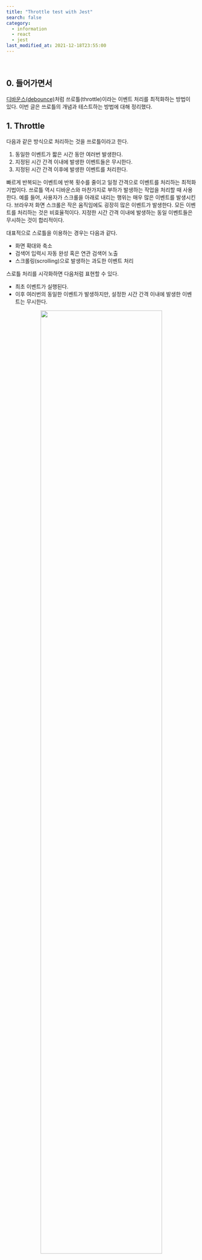 ```yaml
---
title: "Throttle test with Jest"
search: false
category:
  - information
  - react
  - jest
last_modified_at: 2021-12-18T23:55:00
---
```


<br/>

## 0. 들어가면서

[디바운스(debounce)][react-debounce-test-link]처럼 쓰로틀(throttle)이라는 이벤트 처리를 최적화하는 방법이 있다. 이번 글은 쓰로틀의 개념과 테스트하는 방법에 대해 정리했다.

## 1. Throttle
 
다음과 같은 방식으로 처리하는 것을 쓰로틀이라고 한다. 

1. 동일한 이벤트가 짧은 시간 동안 여러번 발생한다.
2. 지정된 시간 간격 이내에 발생한 이벤트들은 무시한다.
3. 지정된 시간 간격 이후에 발생한 이벤트를 처리한다.

빠르게 반복되는 이벤트에 반복 횟수를 줄이고 일정 간격으로 이벤트를 처리하는 최적화 기법이다. 쓰로틀 역시 디바운스와 마찬가지로 부하가 발생하는 작업을 처리할 때 사용한다. 예를 들어, 사용자가 스크롤을 아래로 내리는 행위는 매우 많은 이벤트를 발생시킨다. 브라우저 화면 스크롤은 작은 움직임에도 굉장히 많은 이벤트가 발생한다. 모든 이벤트를 처리하는 것은 비효율적이다. 지정한 시간 간격 이내에 발생하는 동일 이벤트들은 무시하는 것이 합리적이다. 

대표적으로 스로틀을 이용하는 경우는 다음과 같다.

- 화면 확대와 축소
- 검색어 입력시 자동 완성 혹은 연관 검색어 노출
- 스크롤링(scrolling)으로 발생하는 과도한 이벤트 처리 

스로틀 처리를 시각화하면 다음처럼 표현할 수 있다.

- 최초 이벤트가 실행된다.  
- 이후 여러번의 동일한 이벤트가 발생하지만, 설정한 시간 간격 이내에 발생한 이벤트는 무시한다.

<p align="center">
  <img src="/images/posts/2021/throttle-test-with-jest-01.png" width="80%" class="image__border">
</p>
<center>https://codepen.io/jaehee/pen/XoKeRW</center>

## 2. Implement throttle

이번 글은 쓰로틀 기능을 테스트하는 방법에 대해 정리한 것이다. 먼저 쓰로틀 처리를 위한 구현체 코드를 살펴보자. 

1. throttle 함수 스코프 내부에 wait 변수를 만든다.
  - wait 변수는 콜백 함수가 실행됐는지 확인하는 플래그(flag)다. 
  - 반환된 함수는 클로저(closure)이므로 wait 변수의 값은 동일하게 유지된다.
2. wait 플래그가 false 값으로 변경되지 않은 경우 함수를 종료한다.
3. wait 플래그가 false 값인 경우 콜백 함수를 실행한다.
  - 콜백 함수를 실행하기 전에 wait 플래그를 true 값으로 변경한다.
  - wait 플래그를 false 값으로 만드는 타이머를 설정한다.

```js
export const throttle = (func, timeout) => {
  let wait = false; // 1
  return (...args) => {
    if (wait) { // 2
      return;
    }
    setTimeout(() => { // 3
      wait = false;
    }, timeout);
    wait = true;
    func(args);
  };
};
```

쓰로틀 함수를 애플리케이션에서 다음과 같이 사용한다. 이번 글은 화면의 스크롤 이벤트가 발생했을 때 돔 엘리먼트(dom element)를 다시 그리는 작업을 수행한다.

1. increaseWidth 함수는 엘리먼트 폭을 증가 시킨다.
2. decreaseWidth 함수는 엘리먼트 폭을 감소 시킨다.
3. scrollEventHandler 함수는 스크롤 방향에 따라 엘리먼트 폭을 증가, 감소 시키는 함수를 호출한다.
4. 두 개의 이벤트 함수를 만든다.
  - normalEvent 이벤트 함수는 일반 함수로 제어할 돔 엘리먼트 아이디는 `normal`이다.
  - throttledEvent 이벤트 함수는 스로틀 처리된 함수로 제어할 돔 엘리먼트 아이디는 `throttled`이다.
5. useEffect 훅에서 이벤트 리스너를 등록, 삭제한다.

```jsx
import { useCallback, useEffect } from "react";
import { throttle } from "./utils/throttle";
import classes from "./App.module.css";

function App() {
  const increaseWidth = (element) => { // 1
    let prevState = element.offsetWidth;
    element.style.width = `${prevState + 10 > 1000 ? 1000 : prevState + 10}px`;
  };

  const decreaseWidth = (element) => { // 2
    let prevState = element.offsetWidth;
    element.style.width = `${prevState - 10 < 300 ? 300 : prevState - 10}px`;
  };

  const scrollEventHandler = (elementId) => { // 3
    let lastScrollTop = 0;
    return () => {
      let scrollTop = document.documentElement.scrollTop;
      const element = document.getElementById(elementId);
      if (scrollTop > lastScrollTop) {
        increaseWidth(element);
      } else {
        decreaseWidth(element);
      }
      lastScrollTop = scrollTop <= 0 ? 0 : scrollTop;
    };
  };

  const normalEvent = useCallback(scrollEventHandler("normal"), []); // 4
  const throttledEvent = useCallback(
    throttle(scrollEventHandler("throttled"), 100),
    [],
  );

  useEffect(() => { // 5
    window.addEventListener("scroll", normalEvent);
    window.addEventListener("scroll", throttledEvent);
    return () => {
      window.removeEventListener("scroll", normalEvent);
      window.removeEventListener("scroll", throttledEvent);
    };
  }, []);

  return (
    <div className={classes.App}>
      <div id="normal" className={classes.normalDiv}>
        div block normal scroll event
      </div>
      <div id="throttled" className={classes.throttledDiv}>
        div block throttled scroll event
      </div>
    </div>
  );
}

export default App;
```

## 3. Test code

다음과 같이 테스트 코드를 작성한다. 타임아웃 처리 때문에 페이크 타이머(fake timer)를 사용해야 한다. 테스트 코드는 노드(node) 환경에서 가상 돔 엘리먼트를 사용하기 때문애 엘리먼트의 폭이나 높이를 직접 확인하는 것은 어렵다. throttle 함수를 별도로 만든 후 이를 사용하면 쓰로틀 처리가 잘 수행되는지 확인하는 것이 좋다.

1. Given
  - 특정 함수를 스파이 테스트 더블로 만든다.
  - 테스트 더블을 쓰로틀 함수로 감싼다.
2. When
  - 페이크 타이머를 활성화한다.
  - 5ms 간격으로 함수 호출을 100회 실행한다.
3. Then
  - 테스트 더블의 호출 횟수가 5회인지 확인한다.

```jsx
import { throttle } from "./throttle";

test("when occur 100 times event with throttle in 500ms then invoke 5 times", () => {
  const spy = jest.fn(); // 1
  const sut = throttle(spy, 100);

  jest.useFakeTimers(); // 2
  for (let index = 0; index < 100; index++) {
    sut();
    jest.advanceTimersByTime(5);
  }

  expect(spy).toHaveBeenCalledTimes(5); // 3
});
```

쓰로틀 처리 없이 테스트 더블을 직접 호출하면 100회 호출된다.

```js
test("when occur 100 times event with throttle in 500ms then invoke 100 times", () => {
  const spy = jest.fn(); // 1

  jest.useFakeTimers(); // 2
  for (let index = 0; index < 100; index++) {
    spy();
    jest.advanceTimersByTime(5);
  }

  expect(spy).toHaveBeenCalledTimes(100); // 3
});
```

## 4. Run application

애플리케이션을 실행하면 다음과 같이 처리되는 것을 확인할 수 있다.

- 스크롤 이벤트 발생 횟수에 따라 화면 두 블록의 폭이 변경된다.
  - 상단 블럭은 스로틀 처리하지 않은 상태이기 때문에 더 많은 변화가 발생한다.
  - 하단 블럭은 스로틀 처리된 상태이기 때문에 비교적 변화가 적다.

<p align="center">
  <img src="/images/posts/2021/throttle-test-with-jest-02.gif" width="100%">
</p>

#### TEST CODE REPOSITORY

- <https://github.com/Junhyunny/blog-in-action/tree/master/2022-01-02-throttle-test-with-jest>

#### RECOMMEND NEXT POSTS

- [Debounce test with Jest][react-debounce-test-link]

#### REFERENCE

- <https://webclub.tistory.com/607>
- <https://codepen.io/jaehee/pen/XoKeRW>

[react-debounce-test-link]: https://junhyunny.github.io/information/react/jest/react-debounce-test-with-jest/
